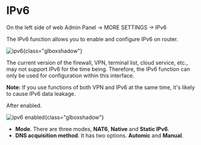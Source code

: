 # IPv6

On the left side of web Admin Panel -> MORE SETTINGS -> IPv6

The IPv6 function allows you to enable and configure IPv6 on router.

![ipv6](https://static.gl-inet.com/docs/en/4/tutorials/ipv6/ipv6_page.png){class="glboxshadow"}

The current version of the firewall, VPN, terminal list, cloud service, etc., may not support IPv6 for the time being. Therefore, the IPv6 function can only be used for configuration within this interface.

**Note:** If you use functions of both VPN and IPv6 at the same time, it's likely to cause IPv6 data leakage.

After enabled.

![ipv6 enabled](https://static.gl-inet.com/docs/en/4/tutorials/ipv6/ipv6_enabled.png){class="glboxshadow"}

- **Mode**. There are three modes, **NAT6**, **Native** and **Static IPv6**.
- **DNS acquisition method**. It has two options. **Automic** and **Manual**.